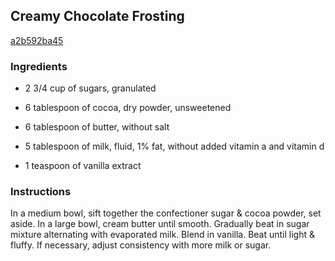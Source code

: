 ## Creamy Chocolate Frosting

[a2b592ba45](http://www.food.com/recipe/creamy-chocolate-frosting-343872)

### Ingredients

 - 2 3/4 cup of sugars, granulated

 - 6 tablespoon of cocoa, dry powder, unsweetened

 - 6 tablespoon of butter, without salt

 - 5 tablespoon of milk, fluid, 1% fat, without added vitamin a and vitamin d

 - 1 teaspoon of vanilla extract

### Instructions

In a medium bowl, sift together the confectioner sugar & cocoa powder, set aside. In a large bowl, cream butter until smooth. Gradually beat in sugar mixture alternating with evaporated milk. Blend in vanilla. Beat until light & fluffy. If necessary, adjust consistency with more milk or sugar.
